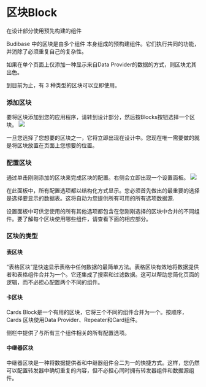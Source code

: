 # 区块Block
在设计部分使用预先构建的组件


Budibase 中的区块是由多个组件 本身组成的预构建组件。它们执行共同的功能，并消除了必须重复自己的复杂性。

如果在单个页面上仅添加一种显示来自Data Provider的数据的方式，则区块尤其出色。

到目前为止，有 3 种类型的区块可以立即使用。

### 添加区块
要将区块添加到您的应用程序，请转到设计部分，然后按Blocks按钮选择一个区块。
![](https://files.readme.io/7c2e6d8-add-blocks.png)

一旦您选择了您想要的区块之一，它将立即出现在设计中。您现在唯一需要做的就是将区块放置在页面上您想要的位置。

### 配置区块
通过单击刚刚添加的区块来完成区块的配置。右侧会立即出现一个设置面板。
![](https://files.readme.io/b3dcd71-table-block-settings.png)

在此面板中，所有配置选项都以结构化方式显示。您必须首先做出的最重要的选择是选择要显示的数据表。这将自动为您提供所有可用的所有选项数据源.

设置面板中可供您使用的所有其他选项都包含在您刚刚选择的区块中合并的不同组件。要了解每个区块使用哪些组件，请查看下面的相应部分。

### 区块的类型
#### 表区块
“表格区块”是快速显示表格中任何数据的最简单方法。表格区块有效地将数据提供者和表格组件合并为一个。它还集成了搜索和过滤数据。这可以帮助您简化页面的逻辑，而不必担心配置两个不同的组件。

#### 卡区块
Cards Block是一个有用的区块，它将三个不同的组件合并为一个。按顺序， Cards 区块使用Data Provider、Repeater和Card组件。

侧栏中提供了与所有三个组件相关的所有配置选项。

#### 中继器区块
中继器区块是一种将数据提供者和中继器组件合二为一的快捷方式。这样，您仍然可以配置转发器中确切重复的内容，但不必担心同时拥有转发器组件和数据源组件。